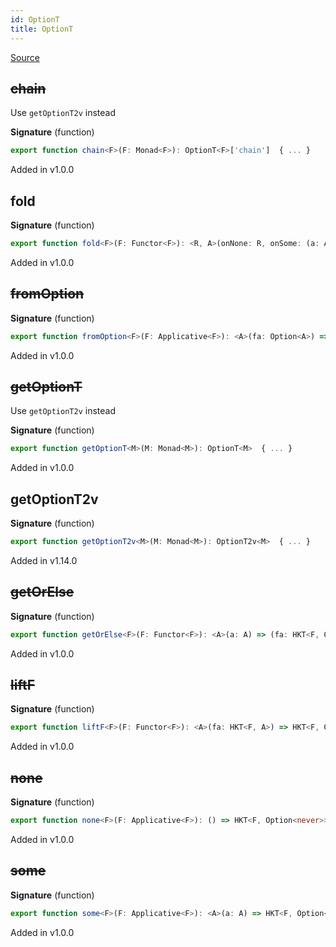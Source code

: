 ```yaml
---
id: OptionT
title: OptionT
---
```


[Source](https://github.com/gcanti/fp-ts/blob/master/src/OptionT.ts)

## ~~chain~~

Use `getOptionT2v` instead

**Signature** (function)

```ts
export function chain<F>(F: Monad<F>): OptionT<F>['chain']  { ... }
```

Added in v1.0.0

## fold

**Signature** (function)

```ts
export function fold<F>(F: Functor<F>): <R, A>(onNone: R, onSome: (a: A) => R, fa: HKT<F, Option<A>>) => HKT<F, R>  { ... }
```

Added in v1.0.0

## ~~fromOption~~

**Signature** (function)

```ts
export function fromOption<F>(F: Applicative<F>): <A>(fa: Option<A>) => HKT<F, Option<A>>  { ... }
```

Added in v1.0.0

## ~~getOptionT~~

Use `getOptionT2v` instead

**Signature** (function)

```ts
export function getOptionT<M>(M: Monad<M>): OptionT<M>  { ... }
```

Added in v1.0.0

## getOptionT2v

**Signature** (function)

```ts
export function getOptionT2v<M>(M: Monad<M>): OptionT2v<M>  { ... }
```

Added in v1.14.0

## ~~getOrElse~~

**Signature** (function)

```ts
export function getOrElse<F>(F: Functor<F>): <A>(a: A) => (fa: HKT<F, Option<A>>) => HKT<F, A>  { ... }
```

Added in v1.0.0

## ~~liftF~~

**Signature** (function)

```ts
export function liftF<F>(F: Functor<F>): <A>(fa: HKT<F, A>) => HKT<F, Option<A>>  { ... }
```

Added in v1.0.0

## ~~none~~

**Signature** (function)

```ts
export function none<F>(F: Applicative<F>): () => HKT<F, Option<never>>  { ... }
```

Added in v1.0.0

## ~~some~~

**Signature** (function)

```ts
export function some<F>(F: Applicative<F>): <A>(a: A) => HKT<F, Option<A>>  { ... }
```

Added in v1.0.0
